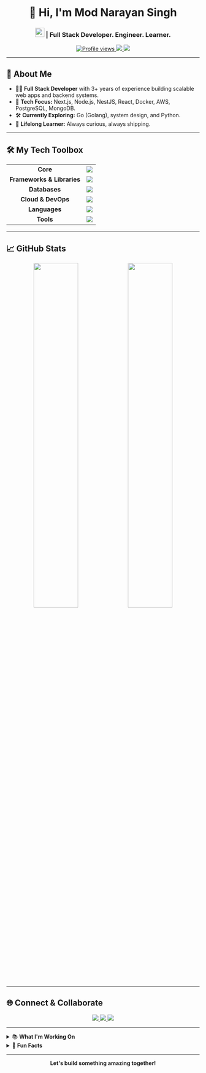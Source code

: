 <h1 align="center">👋 Hi, I'm Mod Narayan Singh</h1>
<h3 align="center"><img src="https://skillicons.dev/icons?i=js,ts,react,nodejs,python,go" height="24"/> | Full Stack Developer. Engineer. Learner.</h3>

<p align="center">
  <a href="https://github.com/modnarayan?tab=repositories">
    <img src="https://komarev.com/ghpvc/?username=modnarayan&label=Profile%20views&color=0e75b6&style=flat" alt="Profile views" />
  </a>
  <a href="https://www.linkedin.com/in/mod-narayan-singh-4b98528a/" target="_blank">
    <img src="https://img.shields.io/badge/-LinkedIn-blue?logo=linkedin&logoColor=white" />
  </a>
  <a href="mailto:monukumarsinghmonu@gmail.com">
    <img src="https://img.shields.io/badge/-Gmail-red?logo=gmail&logoColor=white" />
  </a>
</p>

---

## 🚀 About Me

- 🧑‍💻 **Full Stack Developer** with 3+ years of experience building scalable web apps and backend systems.
- 🎯 **Tech Focus:** Next.js, Node.js, NestJS, React, Docker, AWS, PostgreSQL, MongoDB.
- 🛠️ **Currently Exploring:** Go (Golang), system design, and Python.
- 🌱 **Lifelong Learner:** Always curious, always shipping.

---

## 🛠️ My Tech Toolbox

<table>
  <tr>
    <td align="center"><b>Core</b></td>
    <td align="center"><img src="https://skillicons.dev/icons?i=js,ts,react,nodejs" /></td>
  </tr>
  <tr>
    <td align="center"><b>Frameworks & Libraries</b></td>
    <td align="center"><img src="https://skillicons.dev/icons?i=nextjs,nestjs,express,graphql" /></td>
  </tr>
  <tr>
    <td align="center"><b>Databases</b></td>
    <td align="center"><img src="https://skillicons.dev/icons?i=postgres,mongodb,redis" /></td>
  </tr>
  <tr>
    <td align="center"><b>Cloud & DevOps</b></td>
    <td align="center"><img src="https://skillicons.dev/icons?i=aws,docker,kubernetes" /></td>
  </tr>
  <tr>
    <td align="center"><b>Languages</b></td>
    <td align="center"><img src="https://skillicons.dev/icons?i=python,go" /></td>
  </tr>
  <tr>
    <td align="center"><b>Tools</b></td>
    <td align="center"><img src="https://skillicons.dev/icons?i=git,github" /></td>
  </tr>
</table>

---

## 📈 GitHub Stats

<p align="center">
  <img width="48%" src="https://github-readme-stats.vercel.app/api?username=modnarayan&show_icons=true&theme=radical" />
  <img width="48%" src="https://github-readme-streak-stats.herokuapp.com/?user=modnarayan&theme=radical" />
</p>

---

## 🌐 Connect & Collaborate

<p align="center">
  <a href="https://www.linkedin.com/in/mod-narayan-singh-4b98528a/" target="_blank">
    <img src="https://img.shields.io/badge/-LinkedIn-blue?logo=linkedin&logoColor=white" />
  </a>
  <a href="mailto:monukumarsinghmonu@gmail.com">
    <img src="https://img.shields.io/badge/-Gmail-red?logo=gmail&logoColor=white" />
  </a>
  <a href="https://github.com/modnarayan?tab=repositories">
    <img src="https://img.shields.io/badge/-GitHub-181717?logo=github&logoColor=white" />
  </a>
</p>

---

<details>
  <summary>📚 <b>What I'm Working On</b></summary>
  <ul>
    <li>
    <li>Advanced backend architecture with NestJS & microservices</li>
    <li>Working professionally with Next.js for modern web applications</li>
    <li>Building CI/CD pipelines using GitHub Actions & Docker</li>
    <li>Exploring cloud native deployments on AWS & Kubernetes</li>
    <li>Learning Go for high-performance backend systems</li>
    <li>Open source contributions & community building</li>
  </ul>
</details>

<details>
  <summary>🌟 <b>Fun Facts</b></summary>
  <ul>
    <li>💡 I love designing scalable systems & beautiful UIs</li>
    <li>⚡ I'm a night owl coder, and coffee fuels my code</li>
    <li>🧩 I enjoy solving algorithmic puzzles</li>
    <li>🎸 Music is my second language</li>
  </ul>
</details>

---

<p align="center">
  <b>Let's build something amazing together!</b>
</p>
